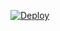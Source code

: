 

[![Deploy](https://www.herokucdn.com/deploy/button.png)](https://dashboard.heroku.com/new?template=https://github.com/dfsdfc/herksjshg)


